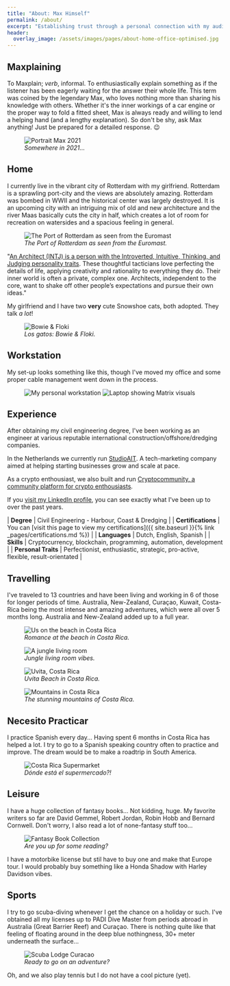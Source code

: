 ```yaml
---
title: "About: Max Himself"
permalink: /about/
excerpt: "Establishing trust through a personal connection with my audience is crucial. Get to know me, my passions, goals, struggles, and interests to feel more connected to my content and journey. Thanks for visiting my about page and taking the time to know me!"
header:
  overlay_image: /assets/images/pages/about-home-office-optimised.jpg
---
```


## Maxplaining

>
To Maxplain; *verb*, informal. To enthusiastically explain something as if the listener has been eagerly waiting for the answer their whole life. This term was coined by the legendary Max, who loves nothing more than sharing his knowledge with others. Whether it's the inner workings of a car engine or the proper way to fold a fitted sheet, Max is always ready and willing to lend a helping hand (and a lengthy explanation). So don't be shy, ask Max anything! Just be prepared for a detailed response. 😉

<figure class="align-center">
  <img src="{{ site.url }}{{ site.baseurl }}/assets/images/about/20220920-max-portrait-1664x1109.jpg" alt="Portrait Max 2021">
  <figcaption><i>Somewhere in 2021...</i></figcaption>
</figure>

## Home 

I currently live in the vibrant city of Rotterdam with my girlfriend. Rotterdam is a sprawling port-city and the views are absolutely amazing. Rotterdam was bombed in WWII and the historical center was largely destroyed. It is an upcoming city with an intriguing mix of old and new architecture and the river Maas basically cuts the city in half, which creates a lot of room for recreation on watersides and a spacious feeling in general.

<figure class="align-center">
  <img src="{{ site.url }}{{ site.baseurl }}/assets/images/about/20220804-euromast-rotterdam.jpg" alt="The Port of Rotterdam as seen from the Euromast">
  <figcaption><i>The Port of Rotterdam as seen from the Euromast.</i></figcaption>
</figure>

>
"[An Architect (INTJ) is a person with the Introverted, Intuitive, Thinking, and Judging personality traits](https://www.16personalities.com/intj-personality). These thoughtful tacticians love perfecting the details of life, applying creativity and rationality to everything they do. Their inner world is often a private, complex one. Architects, independent to the core, want to shake off other people’s expectations and pursue their own ideas." 

My girlfriend and I have two **very** cute Snowshoe cats, both adopted. They talk *a lot*!

<figure class="align-center">
  <img src="{{ site.url }}{{ site.baseurl }}/assets/images/about/20220804-floki-bowie.jpg" alt="Bowie & Floki ">
  <figcaption><i>Los gatos: Bowie & Floki.</i></figcaption>
</figure>

## Workstation

My set-up looks something like this, though I've moved my office and some proper cable management went down in the process.

<figure class="half">
    <img src="{{ site.url }}{{ site.baseurl }}/assets/images/about/20220811-workstation-max-broad.jpg" alt="My personal workstation">
    <img src="{{ site.url }}{{ site.baseurl }}/assets/images/about/20220811-workstation-max.jpg" alt="Laptop showing Matrix visuals">
</figure>

## Experience

After obtaining my civil engineering degree, I've been working as an engineer at various reputable international construction/offshore/dredging companies. 

In the Netherlands we currently run [StudioAIT](https://studioait.nl/). A tech-marketing company aimed at helping starting businesses grow and scale at pace.

As a crypto enthousiast, we also built and run [Cryptocommunity, a community platform for crypto enthousiasts](https://cryptocommunity.nl/). 

If you [visit my LinkedIn profile](https://www.linkedin.com/in/mkruisbrink/), you can see exactly what I've been up to over the past years. 

>
| **Degree** | Civil Engineering - Harbour, Coast & Dredging |
| **Certifications** | You can [visit this page to view my certifications]({{ site.baseurl }}{% link _pages/certifications.md %}) | 
| **Languages** | Dutch, English, Spanish |
| **Skills** | Cryptocurrency, blockchain, programming, automation, development |
| **Personal Traits** | Perfectionist, enthusiastic, strategic, pro-active, flexible, result-orientated |

## Travelling

I've traveled to 13 countries and have been living and working in 6 of those for longer periods of time. Australia, New-Zealand, Curaçao, Kuwait, Costa-Rica being the most intense and amazing adventures, which were all over 5 months long. Australia and New-Zealand added up to a full year.

<figure class="align-center"> 
  <img src="{{ site.url }}{{ site.baseurl }}/assets/images/about/20220804-max-jade-beach-costa-rica.jpg" alt="Us on the beach in Costa Rica">
  <figcaption><i>Romance at the beach in Costa Rica.</i></figcaption>
</figure>

<figure class="align-center"> 
  <img src="{{ site.url }}{{ site.baseurl }}/assets/images/about/20220804-jungle-living-room-costa-rica.jpg" alt="A jungle living room">
  <figcaption><i>Jungle living room vibes.</i></figcaption>
</figure>

<figure class="align-center">
  <img src="{{ site.url }}{{ site.baseurl }}/assets/images/about/20220804-uvita-costa-rica.jpg" alt="Uvita, Costa Rica">
  <figcaption><i>Uvita Beach in Costa Rica.</i></figcaption>
</figure>

<figure class="align-center">
  <img src="{{ site.url }}{{ site.baseurl }}/assets/images/about/20220804-mountains-costa-rica.jpg" alt="Mountains in Costa Rica">
  <figcaption><i>The stunning mountains of Costa Rica.</i></figcaption>
</figure>

## Necesito Practicar

I practice Spanish every day... Having spent 6 months in Costa Rica has helped a lot. I try to go to a Spanish speaking country often to practice and improve. The dream would be to make a roadtrip in South America. 


<figure class="align-center">
  <img src="{{ site.url }}{{ site.baseurl }}/assets/images/about/20220804-supermarket-costa-rica.jpg" alt="Costa Rica Supermarket">    <figcaption><i>Dónde está el supermercado?!</i></figcaption>
</figure>

## Leisure

I have a huge collection of fantasy books... Not kidding, huge. My favorite writers so far are David Gemmel, Robert Jordan, Robin Hobb and Bernard Cornwell. Don't worry, I also read a lot of none-fantasy stuff too...

<figure class="align-center">
  <img src="{{ site.url }}{{ site.baseurl }}/assets/images/about/20220804-book-collection.jpg" alt="Fantasy Book Collection">
  <figcaption><i>Are you up for some reading?</i></figcaption>
</figure>

I have a motorbike license but stil have to buy one and make that Europe tour. I would probably buy something like a Honda Shadow with Harley Davidson vibes.

## Sports

I try to go scuba-diving whenever I get the chance on a holiday or such. I've obtained all my licenses up to PADI Dive Master from periods abroad in Australia (Great Barrier Reef) and Curaçao. There is nothing quite like that feeling of floating around in the deep blue nothingness, 30+ meter underneath the surface...

<figure class="align-center">
  <img src="{{ site.url }}{{ site.baseurl }}/assets/images/about/20220804-scuba-diving-curacao.jpg" alt="Scuba Lodge Curacao ">
  <figcaption><i>Ready to go on an adventure?</i></figcaption>
</figure>

Oh, and we also play tennis but I do not have a cool picture (yet).
